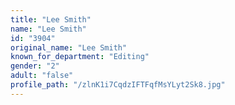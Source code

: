 ```yaml
---
title: "Lee Smith"
name: "Lee Smith"
id: "3904"
original_name: "Lee Smith"
known_for_department: "Editing"
gender: "2"
adult: "false"
profile_path: "/zlnK1i7CqdzIFTFqfMsYLyt2Sk8.jpg"
---
```

